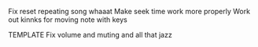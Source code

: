 Fix reset repeating song whaaat
Make seek time work more properly
Work out kinnks for moving note with keys

TEMPLATE
Fix volume and muting and all that jazz